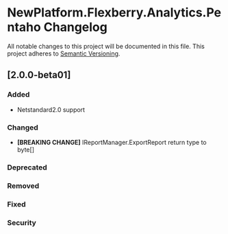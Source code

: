 ﻿# NewPlatform.Flexberry.Analytics.Pentaho Changelog
All notable changes to this project will be documented in this file.
This project adheres to [Semantic Versioning](http://semver.org/).

## [2.0.0-beta01]

### Added
* Netstandard2.0 support

### Changed
* **[BREAKING CHANGE]** IReportManager.ExportReport return type to byte[]

### Deprecated

### Removed

### Fixed

### Security
